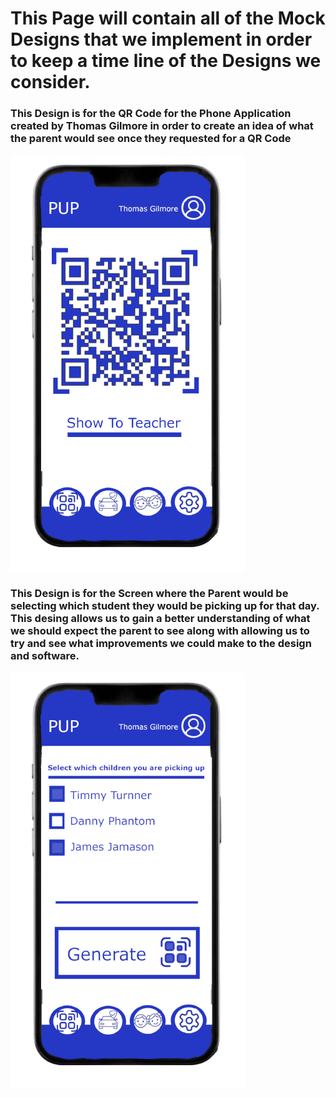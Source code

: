 # This Page will contain all of the Mock Designs that we implement in order to keep a time line of the Designs we consider.

### This Design is for the QR Code for the Phone Application created by Thomas Gilmore in order to create an idea of what the parent would see once they requested for a QR Code

![Alt Text](app_QR_Code_idea_on_phone-removebg-preview.png)

### This Design is for the Screen where the Parent would be selecting which student they would be picking up for that day. This desing allows us to gain a better understanding of what we should expect the parent to see along with allowing us to try and see what improvements we could make to the design and software.
![Alt Text](app_Generate_QR_Code_idea_on_phone-removebg-preview.png)

